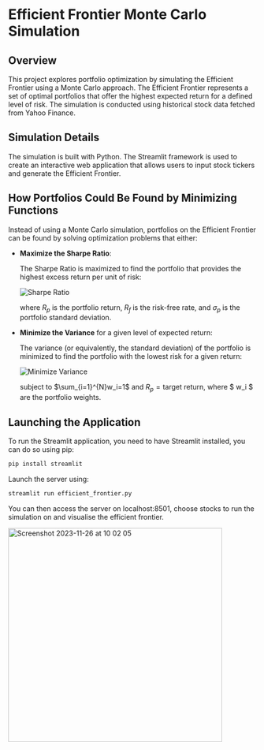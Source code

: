 # Efficient Frontier Monte Carlo Simulation

## Overview

This project explores portfolio optimization by simulating the Efficient Frontier using a Monte Carlo approach. The Efficient Frontier represents a set of optimal portfolios that offer the highest expected return for a defined level of risk. The simulation is conducted using historical stock data fetched from Yahoo Finance.

## Simulation Details

The simulation is built with Python. The Streamlit framework is used to create an interactive web application that allows users to input stock tickers and generate the Efficient Frontier.


## How Portfolios Could Be Found by Minimizing Functions

Instead of using a Monte Carlo simulation, portfolios on the Efficient Frontier can be found by solving optimization problems that either:

- **Maximize the Sharpe Ratio**:

  The Sharpe Ratio is maximized to find the portfolio that provides the highest excess return per unit of risk:

  ![Sharpe Ratio](https://latex.codecogs.com/svg.latex?\Large&space;\max\left(\frac{R_p-R_f}{\sigma_p}\right))

  where $R_p$ is the portfolio return, $R_f$ is the risk-free rate, and $\sigma_p$ is the portfolio standard deviation.

- **Minimize the Variance** for a given level of expected return:

  The variance (or equivalently, the standard deviation) of the portfolio is minimized to find the portfolio with the lowest risk for a given return:

  ![Minimize Variance](https://latex.codecogs.com/svg.latex?\Large&space;\min(\sigma_p^2))

  subject to $\sum_{i=1}^{N}w_i=1$ and $R_p=\text{target return}$, where $ w_i $ are the portfolio weights.


## Launching the Application

To run the Streamlit application, you need to have Streamlit installed, you can do so using pip:

```bash
pip install streamlit
```

Launch the server using:

```bash
streamlit run efficient_frontier.py
```

You can then access the server on localhost:8501, choose stocks to run the simulation on and visualise the efficient frontier.

<img width="434" alt="Screenshot 2023-11-26 at 10 02 05" src="https://github.com/canyves/efficient_frontier/assets/134456846/5e07475b-0fc1-4d4f-bbaa-56e0f64c037d"> 
